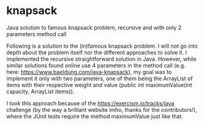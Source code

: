 # knapsack
Java solution to famous knapsack problem, recursive and with only 2 parameters method call

Following is a solution to the (in)famous knapsack problem. I will not go into depth about the problem itself nor the different approaches to solve it. I implemented the recursive straightforward solution in Java.
However, while similar solutions found online use 4 parameters in the method call (e.g. here: https://www.baeldung.com/java-knapsack), my goal was to implement it only with two parameters, one of them being the ArrayList of items with their respective weight and value (public int maximumValue(int capacity, ArrayList<Item> items)).
  
I took this approach because of the https://exercism.io/tracks/java challenge (by the way a brilliant website imho, thanks for the contributors!), where the JUnit tests require the method maximumValue just like that.
